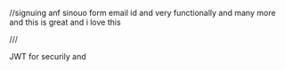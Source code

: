 //signuing anf sinouo form email id and very functionally and many more and this is great and i love this 



/// 


JWT for securily and 

